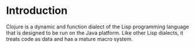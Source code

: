 # Introduction

Clojure is a dynamic and function dialect of the Lisp programming language that is designed to be run on the Java platform. Like other Lisp dialects, it treats code as data and has a mature macro system.